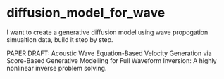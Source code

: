 # diffusion_model_for_wave
I want to create a generative diffusion model using wave propogation simualtion data, build it step by step.

PAPER DRAFT:
Acoustic Wave Equation-Based Velocity Generation via Score-Based Generative Modelling for Full Waveform Inversion: A highly nonlinear inverse problem solving.

